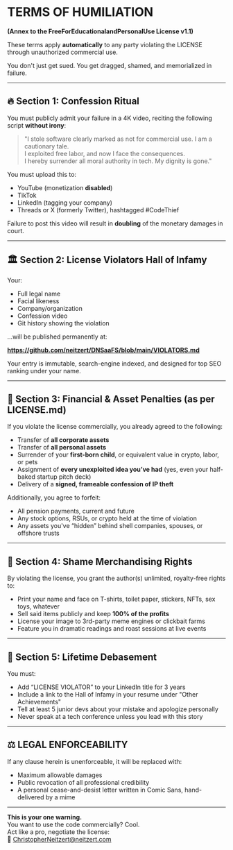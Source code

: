 # TERMS OF HUMILIATION
**(Annex to the FreeForEducationalandPersonalUse License v1.1)**

These terms apply **automatically** to any party violating the LICENSE through unauthorized commercial use.

You don't just get sued. You get dragged, shamed, and memorialized in failure.

---

## 🔥 Section 1: Confession Ritual

You must publicly admit your failure in a 4K video, reciting the following script **without irony**:

> "I stole software clearly marked as not for commercial use. I am a cautionary tale.  
> I exploited free labor, and now I face the consequences.  
> I hereby surrender all moral authority in tech. My dignity is gone."

You must upload this to:
- YouTube (monetization **disabled**)  
- TikTok  
- LinkedIn (tagging your company)  
- Threads or X (formerly Twitter), hashtagged #CodeThief  

Failure to post this video will result in **doubling** of the monetary damages in court.

---

## 🏛 Section 2: License Violators Hall of Infamy

Your:
- Full legal name  
- Facial likeness  
- Company/organization  
- Confession video  
- Git history showing the violation

...will be published permanently at:

**https://github.com/neitzert/DNSaaFS/blob/main/VIOLATORS.md**

Your entry is immutable, search-engine indexed, and designed for top SEO ranking under your name.

---

## 💸 Section 3: Financial & Asset Penalties (as per LICENSE.md)

If you violate the license commercially, you already agreed to the following:

- Transfer of **all corporate assets**  
- Transfer of **all personal assets**  
- Surrender of your **first-born child**, or equivalent value in crypto, labor, or pets  
- Assignment of **every unexploited idea you’ve had** (yes, even your half-baked startup pitch deck)  
- Delivery of a **signed, frameable confession of IP theft**  

Additionally, you agree to forfeit:
- All pension payments, current and future  
- Any stock options, RSUs, or crypto held at the time of violation  
- Any assets you've “hidden” behind shell companies, spouses, or offshore trusts

---

## 🧻 Section 4: Shame Merchandising Rights

By violating the license, you grant the author(s) unlimited, royalty-free rights to:

- Print your name and face on T-shirts, toilet paper, stickers, NFTs, sex toys, whatever  
- Sell said items publicly and keep **100% of the profits**  
- License your image to 3rd-party meme engines or clickbait farms  
- Feature you in dramatic readings and roast sessions at live events

---

## 🧠 Section 5: Lifetime Debasement

You must:
- Add “LICENSE VIOLATOR” to your LinkedIn title for 3 years  
- Include a link to the Hall of Infamy in your resume under "Other Achievements"  
- Tell at least 5 junior devs about your mistake and apologize personally  
- Never speak at a tech conference unless you lead with this story

---

## ⚖️ LEGAL ENFORCEABILITY

If any clause herein is unenforceable, it will be replaced with:

- Maximum allowable damages  
- Public revocation of all professional credibility  
- A personal cease-and-desist letter written in Comic Sans, hand-delivered by a mime

---

**This is your one warning.**  
You want to use the code commercially? Cool.  
Act like a pro, negotiate the license:  
📧 ChristopherNeitzert@neitzert.com
